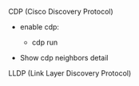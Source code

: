 CDP (Cisco Discovery Protocol)

- enable cdp:
  - cdp run

- Show cdp neighbors detail

LLDP (Link Layer Discovery Protocol)

